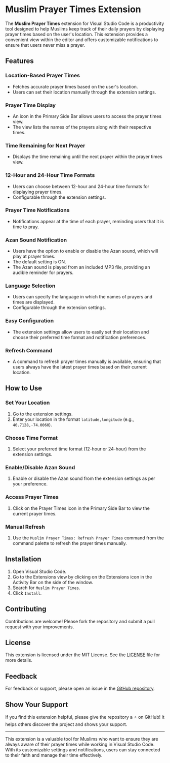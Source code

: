 # Muslim Prayer Times Extension


The **Muslim Prayer Times** extension for Visual Studio Code is a productivity tool designed to help Muslims keep track of their daily prayers by displaying prayer times based on the user's location. This extension provides a convenient view within the editor and offers customizable notifications to ensure that users never miss a prayer.

## Features

### Location-Based Prayer Times
- Fetches accurate prayer times based on the user's location.
- Users can set their location manually through the extension settings.

### Prayer Time Display
- An icon in the Primary Side Bar allows users to access the prayer times view.
- The view lists the names of the prayers along with their respective times.

### Time Remaining for Next Prayer
- Displays the time remaining until the next prayer within the prayer times view.

### 12-Hour and 24-Hour Time Formats
- Users can choose between 12-hour and 24-hour time formats for displaying prayer times.
- Configurable through the extension settings.

### Prayer Time Notifications
- Notifications appear at the time of each prayer, reminding users that it is time to pray.

### Azan Sound Notification
- Users have the option to enable or disable the Azan sound, which will play at prayer times.
- The default setting is ON.
- The Azan sound is played from an included MP3 file, providing an audible reminder for prayers.

### Language Selection
- Users can specify the language in which the names of prayers and times are displayed.
- Configurable through the extension settings.

### Easy Configuration
- The extension settings allow users to easily set their location and choose their preferred time format and notification preferences.

### Refresh Command
- A command to refresh prayer times manually is available, ensuring that users always have the latest prayer times based on their current location.

## How to Use

### Set Your Location
1. Go to the extension settings.
2. Enter your location in the format `latitude,longitude` (e.g., `40.7128,-74.0060`).

### Choose Time Format
1. Select your preferred time format (12-hour or 24-hour) from the extension settings.

### Enable/Disable Azan Sound
1. Enable or disable the Azan sound from the extension settings as per your preference.

### Access Prayer Times
1. Click on the Prayer Times icon in the Primary Side Bar to view the current prayer times.

### Manual Refresh
1. Use the `Muslim Prayer Times: Refresh Prayer Times` command from the command palette to refresh the prayer times manually.

## Installation

1. Open Visual Studio Code.
2. Go to the Extensions view by clicking on the Extensions icon in the Activity Bar on the side of the window.
3. Search for `Muslim Prayer Times`.
4. Click `Install`.

## Contributing

Contributions are welcome! Please fork the repository and submit a pull request with your improvements.

## License

This extension is licensed under the MIT License. See the [LICENSE](LICENSE) file for more details.

## Feedback

For feedback or support, please open an issue in the [GitHub repository](https://github.com/Jaber-Saed/muslim-prayer-times).

## Show Your Support

If you find this extension helpful, please give the repository a ⭐️ on GitHub! It helps others discover the project and shows your support.


---

This extension is a valuable tool for Muslims who want to ensure they are always aware of their prayer times while working in Visual Studio Code. With its customizable settings and notifications, users can stay connected to their faith and manage their time effectively.
